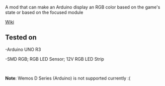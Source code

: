 A mod that can make an Arduino display an RGB color based on the game's state or based on the focused module

[Wiki](https://github.com/Qkrisi/ktanemod-arduino-rgb/wiki)

## Tested on

-Arduino UNO R3

-SMD RGB; RGB LED Sensor; 12V RGB LED Strip

<br>

**Note**: Wemos D Series (Arduino) is not supported currently :(
